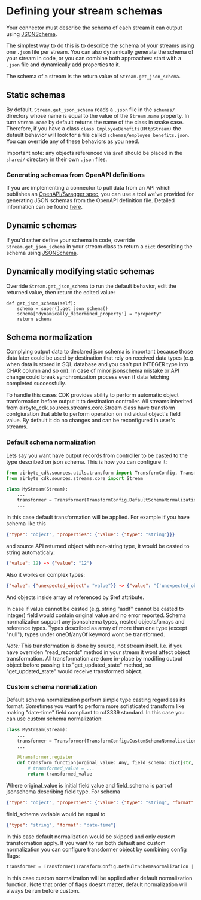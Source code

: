 # Defining your stream schemas
Your connector must describe the schema of each stream it can output using [JSONSchema](https://json-schema.org). 

The simplest way to do this is to describe the schema of your streams using one `.json` file per stream. You can also dynamically generate the schema of your stream in code, or you can combine both approaches: start with a `.json` file and dynamically add properties to it. 
 
The schema of a stream is the return value of `Stream.get_json_schema`.
 
## Static schemas
By default, `Stream.get_json_schema` reads a `.json` file in the `schemas/` directory whose name is equal to the value of the `Stream.name` property. In turn `Stream.name` by default returns the name of the class in snake case. Therefore, if you have a class `class EmployeeBenefits(HttpStream)` the default behavior will look for a file called `schemas/employee_benefits.json`. You can override any of these behaviors as you need.

Important note: any objects referenced via `$ref` should be placed in the `shared/` directory in their own `.json` files.

### Generating schemas from OpenAPI definitions
If you are implementing a connector to pull data from an API which publishes an [OpenAPI/Swagger spec](https://swagger.io/specification/), you can use a tool we've provided for generating JSON schemas from the OpenAPI definition file. Detailed information can be found [here](https://github.com/airbytehq/airbyte/tree/master/tools/openapi2jsonschema/).
 
## Dynamic schemas
If you'd rather define your schema in code, override `Stream.get_json_schema` in your stream class to return a `dict` describing the schema using [JSONSchema](https://json-schema.org).

## Dynamically modifying static schemas    
Override `Stream.get_json_schema` to run the default behavior, edit the returned value, then return the edited value: 
```
def get_json_schema(self):
    schema = super().get_json_schema()
    schema['dynamically_determined_property'] = "property"
    return schema
```

## Schema normalization

Complying output data  to declared json schema is important because those data later could be used by destination that rely on received data types (e.g. when data is stored in SQL database and you can't put INTEGER type into CHAR column and so on). In case of minor jsonschema mistake or API change could break synchronization process even if data fetching completed successfully.

To handle this cases CDK provides ability to perform automatic object tranformation before output it to destination controller. All streams inherited from airbyte_cdk.sources.streams.core.Stream class have transform confgiuration that able to perform operation on individual object's field value. By default it do no changes and can be reconfigured in user's streams.
### Default schema normalization
Lets say you want have output records from controller to be casted to the type described on json schema. This is how you can configure it:

```python
from airbyte_cdk.sources.utils.transform import TransformConfig, Transformer
from airbyte_cdk.sources.streams.core import Stream

class MyStream(Stream):
    ...
    transformer = Transformer(TransformConfig.DefaultSchemaNormalization)
    ...
```
In this case default transformation will be applied. For example if you have schema like this
```json
{"type": "object", "properties": {"value": {"type": "string"}}}
```
and source API returned object with non-string type, it would be casted to string automaticaly:
```json
{"value": 12} -> {"value": "12"}
```
Also it works on complex types:
```json
{"value": {"unexpected_object": "value"}} -> {"value": "{'unexpected_object': 'value'}"}
```
And objects inside array of referenced by $ref attribute.

 In case if value cannot be casted (e.g. string "asdf" cannot be casted to integer) field would contain original value and no error reported. Schema normalization support any jsonschema types, nested objects/arrays and reference types. Types described as array of more than one type (except "null"), types under oneOf/anyOf keyword wont be transformed.

*Note:* This transformation is done by source, not stream itself. I.e. if you have overriden "read_records" method in your stream it wont affect object transformation. All transformation are done in-place by modifing output object before passing it to "get_updated_state" method, so "get_updated_state" would receive transformed object.

### Custom schema normalization
Default schema normalization perform simple type casting regardless its format. Sometimes you want to perform more sofisticated transform like making "date-time" field compliant to rcf3339 standard. In this case you can use custom schema normalization:
```python
class MyStream(Stream):
    ...
    transformer = Transformer(TransformConfig.CustomSchemaNormalization)
    ...

    @transformer.register
    def transform_function(orginal_value: Any, field_schema: Dict[str, Any]) -> Any:
        # transformed_value = ...
        return transformed_value
```
Where original_value is initial field value and field_schema is part of jsonschema describing field type. For schema
```json
{"type": "object", "properties": {"value": {"type": "string", "format": "date-time"}}}
```
field_schema variable would be equal to
```json
{"type": "string", "format": "date-time"}
```
In this case default normalization would be skipped and only custom transformation apply. If you want to run both default and custom normalization you can configure transdormer object by combining config flags:
```python
transformer = Transformer(TransformConfig.DefaultSchemaNormalization | TransformConfig.CustomSchemaNormalization)
```
In this case custom normalization will be applied after default normalization function. Note that order of flags doesnt matter, default normalization will always be run before custom.
